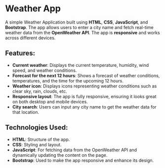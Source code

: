 # Weather App

A simple Weather Application built using **HTML**, **CSS**, **JavaScript**, and **Bootstrap**. The app allows users to enter a city name and fetch real-time weather data from the **OpenWeather API**. The app is **responsive** and works across different devices.

## Features:
- **Current weather**: Displays the current temperature, humidity, wind speed, and weather conditions.
- **Forecast for the next 12 hours**: Shows a forecast of weather conditions, temperatures, and the time for the upcoming 12 hours.
- **Weather icon**: Displays icons representing weather conditions such as clear sky, rain, clouds, etc.
- **Responsive layout**: The app is fully responsive, ensuring it looks great on both desktop and mobile devices.
- **City search**: Users can input any city name to get the weather data for that location.

## Technologies Used:
- **HTML**: Structure of the app.
- **CSS**: Styling and layout.
- **JavaScript**: For fetching data from the OpenWeather API and dynamically updating the content on the page.
- **Bootstrap**: Used to make the app responsive and enhance its design.
